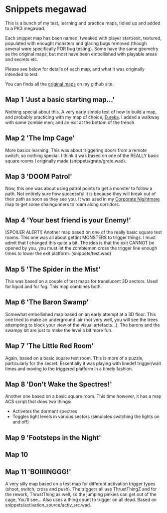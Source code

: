 # Snippets megawad

This is a bunch of my test, learning and practice maps, tidied up and added to a PK3 megawad.

Each snippet map has been named, tweaked with player start/exit, textured, populated with enought monsters and glaring bugs removed (though several were specifically FOR bug testing). Some have the same geometry as the original maps, but most have been embellished with playable areas and secrets etc.

Please see below for details of each map, and what it was originally intended to test.

You can finds all the [original maps](https://github.com/smeghammer/snippets) on my github site. 

## Map 1 'Just a basic starting map...'

Nothing special about this. A very early simple test of how to build a map, and probably practicing with my map of choice, [Eureka](https://doomwiki.org/wiki/Eureka). I added a walkway with some zombie men; and an exit at the bottom of the trench.

## Map 2 'The Imp Cage'

More basics learning. This was about triggering doors from a remote switch, so nothing special. I think it was based on one of the REALLY basic square rooms I originally made (snippets/grate/grate.wad).

## Map 3 'DOOM Patrol'

Now, this one was about using patrol points to get a monster to follow a path. Not entirely sure how successful it is because they will break out of their path as soon as they see you. It was used in my [Corporate Nigjhtmare](https://www.doomworld.com/idgames/levels/doom2/Ports/a-c/corp-nm) map to get some chaingunners to roam along corridors.

## Map 4 'Your best friend is your Enemy!'

[SPOILER ALERT!] Another map based on one of the really basic square test rooms. This one was all about gettint MONSTERS to trigger things. I must admit that I changed this quite a bit. The idea is that the exit CANNOT be opened by you, you must let the zombiemen cross the trigger line enough times to lower the exit platform. (snippets/test.wad)

## Map 5 'The Spider in the Mist'

This was based on a couple of test maps for translucent 3D sectors. Used for liquid and for fog. This map combines both.

## Map 6 'The Baron Swamp'

Somewhat embellished map based on an early attempt at a 3D floor. This one tried to make an underground lair (not very well, you will see the trees attempting to block your view of the visual artefacts...). The barons and the swampy bit are just to make the level a bit more fun.

## Map 7 'The Little Red Room'

Again, based on a basic square test room. This is more of a puzzle, particularly for the secret. Essentially it was playing with linedef trigger/wait times and moving to the triggered platform in a timely fashion.

## Map 8 'Don't Wake the Spectres!'

Another one based on a basic square room. This time however, it has a map ACS script that does two things:

 - Activetes the dormant spectres
 - Toggles light levels in various sectors (simulates switching the lights on and off)

## Map 9 'Footsteps in the Night'


## Map 10 

## Map 11 'BOIIIINGGG!'

A very silly map based on a test map for different activation trigger types (shoot, switch, cross and push). The triggers all use ThrustThingZ and for the rework, ThrustThing as well, so the jumping pinkies can get out of the cage, You'll see... Also uses a thing count to trigger on all dead. Based on snippets/activation_source/activ_src.wad.



